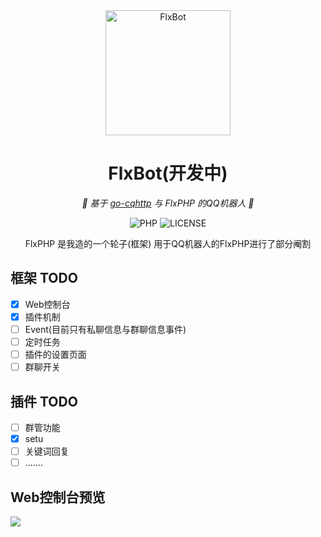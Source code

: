 <div align="center">
 <img src="https://files.catbox.moe/paizyg.png" width="200" height="200" alt="FlxBot">
</div>

<div align="center">

# FlxBot(开发中)

 _🤖 基于 [go-cqhttp](https://github.com/Mrs4s/go-cqhttp) 与 FlxPHP 的QQ机器人 🤖_
  
 ![PHP](https://img.shields.io/badge/PHP-%207.0+-green?style=flat-square&logo=php)
 ![LICENSE](https://img.shields.io/badge/LICENSE-MIT-orange?style=flat-square)
 
 FlxPHP 是我造的一个轮子(框架) 用于QQ机器人的FlxPHP进行了部分阉割

</div>

## 框架 TODO
- [x] Web控制台
- [x] 插件机制
- [ ] Event(目前只有私聊信息与群聊信息事件)
- [ ] 定时任务
- [ ] 插件的设置页面
- [ ] 群聊开关

## 插件 TODO
- [ ] 群管功能
- [x] setu
- [ ] 关键词回复
- [ ] .......

## Web控制台预览
 ![](https://files.catbox.moe/zqx0w0.png)
